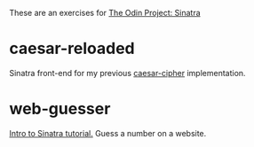 These are an exercises for [The Odin Project: Sinatra](https://www.theodinproject.com/courses/ruby-on-rails/lessons/sinatra-project)

# caesar-reloaded

Sinatra front-end for my previous [caesar-cipher](https://github.com/brxck/ruby-exercises/blob/master/basic.rb) implementation.

# web-guesser

[Intro to Sinatra tutorial.](http://tutorials.jumpstartlab.com/projects/web_guesser.html) Guess a number on a website. 
